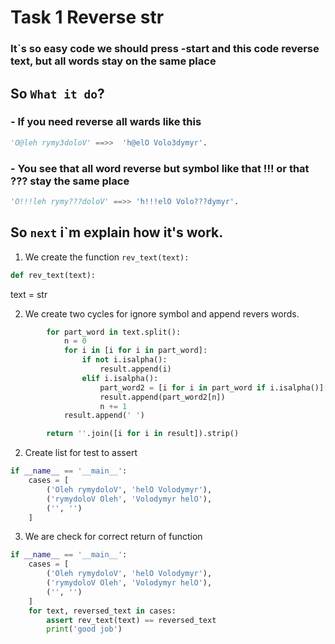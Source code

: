 # Task 1 Reverse str


### It`s so easy code we should press -start and this code reverse text, but all words stay on the same place

## So `What it do`?
### - If you need reverse all wards like this 
````python
'O@leh rymy3doloV' ==>>  'h@elO Volo3dymyr'.
````
### - You see that all word reverse but symbol like that !!! or that ??? stay the same place
````python
'O!!!leh rymy???doloV' ==>> 'h!!!elO Volo???dymyr'.
````
## So `next` i`m explain how it's work.

1. We create the function `rev_text(text):` 
````python
def rev_text(text):
````
text = str

2. We create two cycles for ignore symbol and append revers words.
````python
        for part_word in text.split():
            n = 0
            for i in [i for i in part_word]:
                if not i.isalpha():
                    result.append(i)
                elif i.isalpha():
                    part_word2 = [i for i in part_word if i.isalpha()][::-1]
                    result.append(part_word2[n])
                    n += 1
            result.append(' ')

        return ''.join([i for i in result]).strip()
````
2. Create list for test to assert
````python
if __name__ == '__main__':
    cases = [
        ('Oleh rymydoloV', 'helO Volodymyr'),
        ('rymydoloV Oleh', 'Volodymyr helO'),
        ('', '')
    ]
````
3. We are сheck for correct return of function
````python
if __name__ == '__main__':
    cases = [
        ('Oleh rymydoloV', 'helO Volodymyr'),
        ('rymydoloV Oleh', 'Volodymyr helO'),
        ('', '')
    ]
    for text, reversed_text in cases:
        assert rev_text(text) == reversed_text
        print('good job')
````